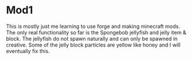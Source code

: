 # Mod1

This is mostly just me learning to use forge and making minecraft mods. The only real functionality so far is the Spongebob jellyfish and jelly item & block. The jellyfish do not spawn naturally and can only be spawned in creative. Some of the jelly block particles are yellow like honey and I will eventually fix this.
